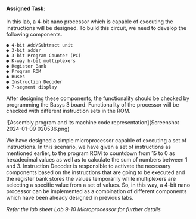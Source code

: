 #### Assigned Task:

<p>In this lab, a 4-bit nano processor which is capable of executing the instructions will be designed. To build this circuit, we need to develop the following components.</p>

    ● 4-bit Add/Subtract unit
    ● 3-bit adder
    ● 3-bit Program Counter (PC)
    ● K-way b-bit multiplexers
    ● Register Bank
    ● Program ROM
    ● Buses
    ● Instruction Decoder
    ● 7-segment display

</p>After designing these components, the functionality should be checked by programming the Basys 3 board. Functionality of the processor will be checked with different instruction sets in the ROM.</p>

![Assembly program and its machine code representation](Screenshot 2024-01-09 020536.png)

<p>We have designed a simple microprocessor capable of executing a set of instructions. In this scenario, we have given a set of instructions as mentioned earlier, to the program ROM to countdown from 15 to 0 as hexadecimal values as well as to calculate the sum of numbers between 1 and 3. Instruction Decoder is responsible to activate the necessary components based on the instructions that are going to be executed and the register bank stores the values temporarily while multiplexers are selecting a specific value from a set of values. So, in this way, a 4-bit nano processor can be implemented as a combination of different components which have been already designed in previous labs.</p>


*Refer the lab sheet Lab 9-10 Microprocessor for further details*
